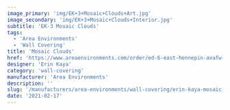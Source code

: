 ```yaml
---
image_primary: 'img/EK+3+Mosaic+Clouds+Art.jpg'
image_secondary: 'img/EK+3+Mosaic+Clouds+Interior.jpg'
subtitle: 'EK-3 Mosaic Clouds'
tags:
  - 'Area Environments'
  - 'Wall Covering'
title: 'Mosaic Clouds'
href: 'https://www.areaenvironments.com/order/ed-6-east-hennepin-axafw-w3l9w'
designer: 'Erin Kaya'
category: 'wall-covering'
manufacturer: 'Area Environments'
description: ''
slug: '/manufacturers/area-environments/wall-covering/erin-kaya-mosaic-clouds'
date: '2021-02-17'
---
```

